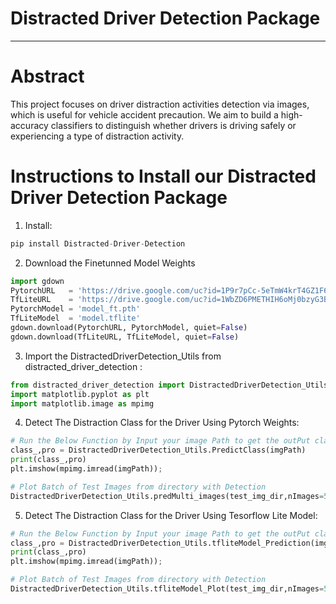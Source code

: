 
 

<h1 color="green"><b>Distracted Driver Detection Package</b></h1>

---

<h1 color="green"><b>Abstract</b></h1>
<p>This project focuses on driver distraction activities detection via images, which is useful for vehicle accident precaution. We aim to build a high-accuracy classifiers to distinguish whether drivers is driving safely or experiencing a type of distraction activity.</p>


<h1 color="green"><b>Instructions to Install our Distracted Driver Detection Package</b></h1>


1. Install:

```python
pip install Distracted-Driver-Detection
```

2. Download the Finetunned Model Weights

```python
import gdown
PytorchURL   = 'https://drive.google.com/uc?id=1P9r7pCc-5eTmW4krT4GZ1F6w_miTtxJA'
TfLiteURL    = 'https://drive.google.com/uc?id=1WbZD6PMETHIH6oMj0bzyG3BoDUlyO2Ll'
PytorchModel = 'model_ft.pth'
TfLiteModel  = 'model.tflite'
gdown.download(PytorchURL, PytorchModel, quiet=False)
gdown.download(TfLiteURL, TfLiteModel, quiet=False)
```
3. Import the DistractedDriverDetection_Utils from distracted_driver_detection :

```python
from distracted_driver_detection import DistractedDriverDetection_Utils
import matplotlib.pyplot as plt
import matplotlib.image as mpimg
```

4. Detect The Distraction Class for the Driver Using Pytorch Weights:

```python
# Run the Below Function by Input your image Path to get the outPut class and probability for the driver distraction class then show it
class_,pro = DistractedDriverDetection_Utils.PredictClass(imgPath)
print(class_,pro)
plt.imshow(mpimg.imread(imgPath));

# Plot Batch of Test Images from directory with Detection
DistractedDriverDetection_Utils.predMulti_images(test_img_dir,nImages=5)
```

5. Detect The Distraction Class for the Driver Using Tesorflow Lite Model:

```python
# Run the Below Function by Input your image Path to get the outPut class and probability for the driver distraction class then show it
class_,pro = DistractedDriverDetection_Utils.tfliteModel_Prediction(imgPath)
print(class_,pro)
plt.imshow(mpimg.imread(imgPath));

# Plot Batch of Test Images from directory with Detection
DistractedDriverDetection_Utils.tfliteModel_Plot(test_img_dir,nImages=5)
```
